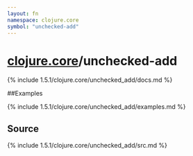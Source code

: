 ```yaml
---
layout: fn
namespace: clojure.core
symbol: "unchecked-add"
---
```


# [clojure.core](../)/unchecked-add

{% include 1.5.1/clojure.core/unchecked_add/docs.md %}

##Examples

{% include 1.5.1/clojure.core/unchecked_add/examples.md %}
## Source
{% include 1.5.1/clojure.core/unchecked_add/src.md %}

